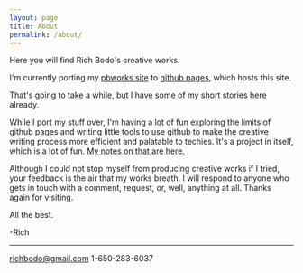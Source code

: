 ```yaml
---
layout: page
title: About
permalink: /about/
---
```


Here you will find Rich Bodo's creative works.

I'm currently porting my [pbworks site][pbworks-site] to [github pages][github-pages], which hosts this site.

That's going to take a while, but I have some of my short stories here already.

While I port my stuff over, I'm having a lot of fun exploring the limits of github pages and writing little tools to use github to make the creative writing process more efficient and palatable to techies.  It's a project in itself, which is a lot of fun.  [My notes on that are here.][github-creatives]

Although I could not stop myself from producing creative works if I tried, your feedback is the air that my works breath.  I will respond to anyone who gets in touch with a comment, request, or, well, anything at all.  Thanks again for visiting.  

All the best.

-Rich

---
richbodo@gmail.com
1-650-283-6037

[pbworks-site]: http://richbodo.pbworks.com
[github-pages]:   https://pages.github.com
[github-creatives]: http://richbodo.pbworks.com/w/page/100881106/Github%20For%20Writers%20Who%20Like%20To%20Use%20The%20Command%20Line%20To%20Write
